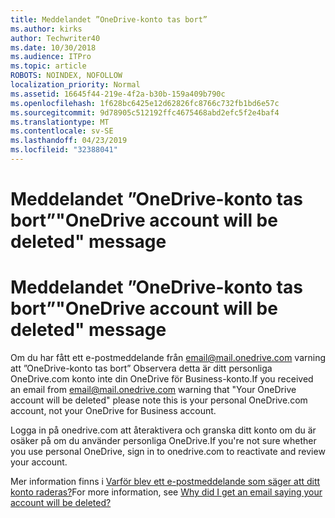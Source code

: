 ```yaml
---
title: Meddelandet ”OneDrive-konto tas bort”
ms.author: kirks
author: Techwriter40
ms.date: 10/30/2018
ms.audience: ITPro
ms.topic: article
ROBOTS: NOINDEX, NOFOLLOW
localization_priority: Normal
ms.assetid: 16645f44-219e-4f2a-b30b-159a409b790c
ms.openlocfilehash: 1f628bc6425e12d62826fc8766c732fb1bd6e57c
ms.sourcegitcommit: 9d78905c512192ffc4675468abd2efc5f2e4baf4
ms.translationtype: MT
ms.contentlocale: sv-SE
ms.lasthandoff: 04/23/2019
ms.locfileid: "32388041"
---
```

# <a name="onedrive-account-will-be-deleted-message"></a><span data-ttu-id="84fbe-102">Meddelandet ”OneDrive-konto tas bort”</span><span class="sxs-lookup"><span data-stu-id="84fbe-102">"OneDrive account will be deleted" message</span></span>

# <a name="onedrive-account-will-be-deleted-message"></a><span data-ttu-id="84fbe-103">Meddelandet ”OneDrive-konto tas bort”</span><span class="sxs-lookup"><span data-stu-id="84fbe-103">"OneDrive account will be deleted" message</span></span>

<span data-ttu-id="84fbe-104">Om du har fått ett e-postmeddelande från email@mail.onedrive.com varning att ”OneDrive-konto tas bort” Observera detta är ditt personliga OneDrive.com konto inte din OneDrive för Business-konto.</span><span class="sxs-lookup"><span data-stu-id="84fbe-104">If you received an email from email@mail.onedrive.com warning that "Your OneDrive account will be deleted" please note this is your personal OneDrive.com account, not your OneDrive for Business account.</span></span> 
  
<span data-ttu-id="84fbe-105">Logga in på onedrive.com att återaktivera och granska ditt konto om du är osäker på om du använder personliga OneDrive.</span><span class="sxs-lookup"><span data-stu-id="84fbe-105">If you're not sure whether you use personal OneDrive, sign in to onedrive.com to reactivate and review your account.</span></span>
  
<span data-ttu-id="84fbe-106">Mer information finns i [Varför blev ett e-postmeddelande som säger att ditt konto raderas?](https://go.microsoft.com/fwlink/?linkid=2036151&amp;clcid=0x409)</span><span class="sxs-lookup"><span data-stu-id="84fbe-106">For more information, see [Why did I get an email saying your account will be deleted?](https://go.microsoft.com/fwlink/?linkid=2036151&amp;clcid=0x409)</span></span>
  


